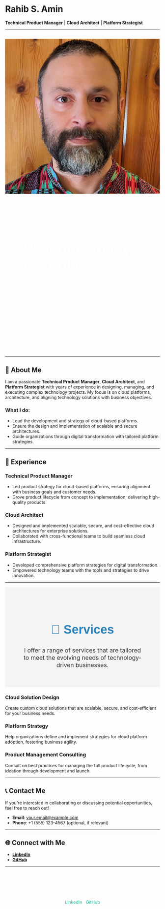 # Rahib S. Amin
**Technical Product Manager** | **Cloud Architect** | **Platform Strategist**

---
![Me](1702584574588.jpeg)
---
<!-- Background Image for the About Section -->
<div style="background-image: url('marissa-grootes-vdaJJbls3xE-unsplash.jpg'); background-size: cover; background-position: center; color: white; padding: 60px;">
    <h1 style="font-family: 'Arial', sans-serif; font-color: 'grey'; font-size: 3rem;">Welcome to My Portfolio</h1>
    <p style="font-size: 1.2rem; max-width: 800px; text-align: center;">With a focus on innovative cloud solutions and strategic technology platforms, I specialize in delivering products that drive business growth. Below, you can find details about my background, experience, and the services I offer.</p>
</div>

---

## 🌟 About Me
I am a passionate **Technical Product Manager**, **Cloud Architect**, and **Platform Strategist** with years of experience in designing, managing, and executing complex technology projects. My focus is on cloud platforms, architecture, and aligning technology solutions with business objectives.

### What I do:
- Lead the development and strategy of cloud-based platforms.
- Ensure the design and implementation of scalable and secure architectures.
- Guide organizations through digital transformation with tailored platform strategies.

---

## 💼 Experience
### **Technical Product Manager**
- Led product strategy for cloud-based platforms, ensuring alignment with business goals and customer needs.
- Drove product lifecycle from concept to implementation, delivering high-quality products.

### **Cloud Architect**
- Designed and implemented scalable, secure, and cost-effective cloud architectures for enterprise solutions.
- Collaborated with cross-functional teams to build seamless cloud infrastructure.

### **Platform Strategist**
- Developed comprehensive platform strategies for digital transformation.
- Empowered technology teams with the tools and strategies to drive innovation.

---

<!-- Background Image for Services Section -->
<div style="background-color: #f4f4f4; color: #333; padding: 60px;">
    <h2 style="font-family: 'Arial', sans-serif; color: #2980B9; font-size: 2.5rem; text-align: center;">🚀 Services</h2>
    <p style="text-align: center; font-size: 1.2rem; max-width: 800px; margin: 0 auto;">I offer a range of services that are tailored to meet the evolving needs of technology-driven businesses.</p>
</div>

### **Cloud Solution Design**
Create custom cloud solutions that are scalable, secure, and cost-efficient for your business needs.

### **Platform Strategy**
Help organizations define and implement strategies for cloud platform adoption, fostering business agility.

### **Product Management Consulting**
Consult on best practices for managing the full product lifecycle, from ideation through development and launch.

---

## 📞 Contact Me
If you're interested in collaborating or discussing potential opportunities, feel free to reach out!

- **Email**: [your.email@example.com](mailto:your.email@example.com)
- **Phone**: +1 (555) 123-4567 (optional, if relevant)

---

## 🌐 Connect with Me
- [**LinkedIn**](https://www.linkedin.com/in/yourprofile)
- [**GitHub**](https://github.com/yourprofile)

---

<!-- Footer with background image -->
<div style="background-image: url('https://images.unsplash.com/photo-1521747116042-5a4e221f6d6c'); background-size: cover; background-position: center; color: white; padding: 40px;">
    <p style="text-align: center; font-size: 1rem;">© 2025 **Your Name**. All rights reserved.</p>
    <p style="text-align: center;">
        <a href="https://www.linkedin.com/in/yourprofile" style="color: #1ABC9C; text-decoration: none;">LinkedIn</a> | 
        <a href="https://github.com/yourprofile" style="color: #1ABC9C; text-decoration: none;">GitHub</a>
    </p>
</div>
